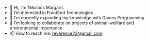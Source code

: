 - 👋 Hi, I’m Nikolaos Margaris
- 👀 I’m interested in FrontEnd Technologies
- 🌱 I’m currently expanding my knowledge with Games Programming
- 💞️ I’m looking to collaborate on projects of animal-wellfare and environmental importance
- 📫 How to reach me: reverence23@gmail.com

<!---
margaris23/margaris23 is a ✨ special ✨ repository because its `README.md` (this file) appears on your GitHub profile.
You can click the Preview link to take a look at your changes.
--->

